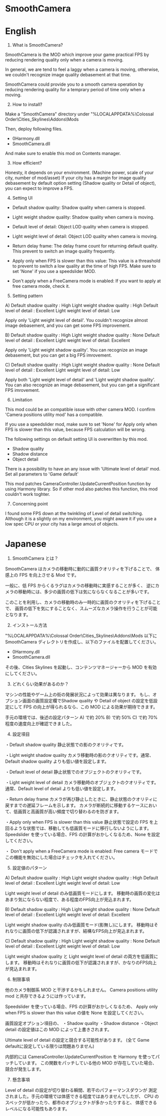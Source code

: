 # SmoothCamera

# English

1. What is SmoothCamera?

SmoothCamera is the MOD which improve your game practical FPS by 
reducing rendering quality only when a camera is moving.

In general, we are tend to feel a laggy when a camera is moving,
otherwise, we couldn't recognize image quality debasement at that time.

SmoothCamera could provide you to a smooth camera operation by 
reducing rendering quality for a temprary period of time only when 
a moving.

2. How to install?

Make a "SmoothCamera" directory under 
"%LOCALAPPDATA%\Colossal Order\Cities_Skylines\Addons\Mods

Then, deploy following files.
 - 0Harmony.dll
 - SmoothCamera.dll

And make sure to enable this mod on Contents manager.

3. How efficient?

Honesty, it depends on your environment. (Machine power, scale of your city, number of mod/asset)
If your city has a margin for image quality debasement by default option setting (Shadow quality or Detail of object),
you can expect to improve a FPS.

4. Setting UI
 
- Default shadow quality:
Shadow quality when camera is stopped.

- Light weight shadow quality:
Shadow quality when camera is moving.

- Default level of detail:
Object LOD quality when camera is stopped.

- Light weight level of detail:
Object LOD quality when camera is moving.

- Return delay frame:
The delay frame count for returning default quality.
This prevent to switch an image quality frequently.

- Apply only when FPS is slower than this value:
This value is a threashold to prevent to switch a low quality at the time of high FPS.
Make sure to set 'None' if you use a speedslider MOD.

- Don't apply when a FreeCamera mode is enabled:
If you want to apply at free camera mode, check it.

5. Setting pattern

 A) Default shadow quality      : High
    Light weight shadow quality : High
    Default level of detail     : Excellent
    Light weight level of detail: Low

Apply only 'Light weight level of detail'.
You couldn't recognize almost image debasement, and you can get some FPS improvement.

 B) Default shadow quality      : High
    Light weight shadow quality : None
    Default level of detail     : Excellent
    Light weight level of detail: Excellent

Apply only 'Light weight shadow quality'.
You can recognize an image debasement, but you can get a big FPS imrovement.

 C) Default shadow quality      : High
    Light weight shadow quality : None
    Default level of detail     : Excellent
    Light weight level of detail: Low

Apply both 'Light weight level of detail' and 'Light weight shadow quality'.
You can also recognize an image debasement, but you can get a significant FPS imrovement.

6. Limitation

This mod could be an compatible issue with other camera MOD.
I confirm 'Camera positions utility mod' has a compatible.

If you use a speedslider mod, make sure to set 'None' for Apply only when FPS is slower than this value,
because FPS calculation will be wrong.

The following settings on default setting UI is overwritten by this mod.
- Shadow quality 
- Shadow distance
- Object detail

There is a possibility to have an any issue with 'Ultimate level of detail' mod.
Set all parameters to 'Game default'

This mod patches CameraController.UpdateCurrentPosition function by using Harmony library.
So if other mod also patches this function, this mod couldn't work toghter.

7. Concerning point

I found some FPS down at the twinkling of Level of detail switching.
Although it is a slightly on my environment, you might aware it if you use a 
low spec CPU or your city has a large amout of objects.


# Japanese

1. SmoothCamera とは？

SmoothCamera はカメラの移動時に動的に画質クオリティを下げることで、
体感上の FPS を向上させる Mod です。

一般に、低 FPS からくるラグはカメラの移動時に実感することが多く、
逆にカメラの移動時には、多少の画質の低下は気にならなくなることが多いです。

このことを利用し、カメラの移動時のみ一時的に画質のクオリティを下げることで、
画質の低下を気にすることなく、スムーズなカメラ操作を行うことが可能となります。

2. インストール方法

"%LOCALAPPDATA%\Colossal Order\Cities_Skylines\Addons\Mods 以下に SmoothCamera
ディレクトリを作成し、以下のファイルを配置してください。

 - 0Harmony.dll
 - SmoothCamera.dll
 
その後、Cities Skylines を起動し、コンテンツマネージャーから MOD を有効にしてください。

3. どれくらい効果があるのか？

マシンの性能やゲーム上の街の発展状況によって効果は異なります。
もし、オプション画面の画質設定欄でShadow quality や Detail of object の設定を低設定にして
FPS の向上が得られるなら、この MOD による効果が期待できます。

手元の環境では、後述の設定パターン A) で約 20% B) で約 50% C) で約 70% 程度の速度向上が確認できました。

4. 設定項目

・Default shadow quality
静止状態での影のクオリティです。

・Light weight shadow quality
カメラ移動時の影のクオリティです。通常、Default shadow quality よりも低い値を設定します。

・Default level of detail
静止状態でのオブジェクトのクオリティです。

・Light weight level of detail
カメラ移動時のオブジェクトのクオリティです。通常、Default level of detail よりも低い値を設定します。

・Return delay frame
カメラが再び静止したときに、静止状態のクオリティに戻すまでの遅延フレームを示します。
カメラが断続的に移動するケースにおいて、低画質と高画質が高い頻度で切り替わるのを防ぎます。

・Apply only when FPS is slower than this value
静止状態で設定の FPS を上回るような状態では、移動しても低画質モードに移行しないようにします。
Speedslider を使っている場合、FPS の計算がおかしくなるため、None を設定してください。

・ Don't apply when a FreeCamera mode is enabled:
Free camera モードでこの機能を無効にした場合はチェックを入れてください。

5. 設定値のパターン

 A) Default shadow quality      : High
    Light weight shadow quality : High
    Default level of detail     : Excellent
    Light weight level of detail: Low

Light weight level of detail のみ低画質モードにします。
移動時の画質の変化はあまり気にならない程度で、ある程度のFPS向上が見込まれます。

 B) Default shadow quality      : High
    Light weight shadow quality : None
    Default level of detail     : Excellent
    Light weight level of detail: Excellent

Light weight shadow quality のみ低画質モード(影無し)にします。
移動時はそれなりに画質の低下が認識されますが、結構なFPS向上が見込まれます。

 C) Default shadow quality      : High
    Light weight shadow quality : None
    Default level of detail     : Excellent
    Light weight level of detail: Low

Light weight shadow quality と Light weight level of detail の両方を低画質にします。
移動時はそれなりに画質の低下が認識されますが、かなりのFPS向上が見込まれます。

6. 制限事項

他のカメラ制御系 MOD と干渉するかもしれません。
Camera positions utility mod と共存できるようには作っています。

Speedslider を使っている場合、FPS の計算がおかしくなるため、
Apply only when FPS is slower than this value の値を None を設定してください。

画質設定オプション項目の、
・Shadow quality 
・Shadow distance
・Object detail
の設定値はこの MOD によって上書きされます。

Ultimate level of detail の設定と競合する可能性があります。
(全て Game defaultに設定している限りは問題ありません)

内部的には CameraController.UpdateCurrentPosition を
Harmony を使ってパッチしています。
この関数をパッチしている他の MOD が存在していた場合、
競合が発生します。

7. 懸念事項

Level of detail の設定が切り替わる瞬間、若干のパフォーマンスダウンが
測定されました。手元の環境では体感できる程度ではありませんでしたが、
CPU のスペックが低かったり、都市のオブジェクトが多かったりすると、
体感できるレベルになる可能性もあります。

